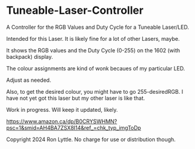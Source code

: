 # Tuneable-Laser-Controller
A Controller for the RGB Values and Duty Cycle for a Tuneable Laser/LED.

Intended for this Laser. It is likely fine for a lot of other Lasers, maybe.

It shows the RGB values and the Duty Cycle (0-255) on the 1602 (with backpack) display.

The colour assignments are kind of wonk becaues of my particular LED.

Adjust as needed.

Also, to get the desired colour, you might have to go 255-desiredRGB.
I have not yet got this laser but my other laser is like that.

Work in progress.
Will keep it updated, likely.

https://www.amazon.ca/dp/B0CRYSWHMN?psc=1&smid=AH4BA7ZSX8I14&ref_=chk_typ_imgToDp

Copyright 2024 Ron Lyttle.
No charge for use or distribution though.

